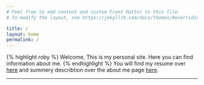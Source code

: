 ```yaml
---
# Feel free to add content and custom Front Matter to this file.
# To modify the layout, see https://jekyllrb.com/docs/themes/#overriding-theme-defaults

title: /
layout: home
permalink: /
---
```

{% highlight roby %}
Welcome,
This is my personal site.
Here you can find information about me.
{% endhighlight %}
You will find my resume over [here](/cv) and summery describtion over the about me page [here](/aboutme).


---
